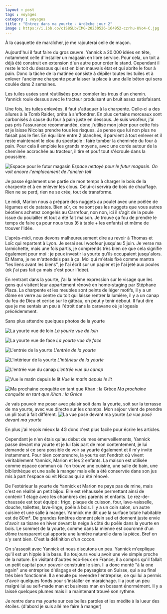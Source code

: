 ```yaml
---
layout : post 
tags : voyages 
category : voyages 
title : "Entrez dans ma yourte - Ardèche jour 2"
image : https://i.ibb.co/c1S8SLb/IMG-20230526-164952-czrhu-UVo4-C.jpg
---
```


À la casquette de maraîcher, je me rajouterai celle de maçon. 

<!--more-->

Aujourd'hui il faut faire du gros œuvre. Yannick a 20.000 idées en tête, notamment celle d'installer un magasin en libre service. Pour cela, un toit a déjà été construit en extension d'un autre pour créer le stand. 
Cependant il reste le toit du dessous qui est en bien mauvais état et qui abrite le four à pain. 
Donc la tâche de la matinée consiste à dépiler toutes les tuiles et à enlever l'ancienne charpente pour laisser la place à une dalle béton qui sera coulée dans 2 semaines. 

Les tuiles usées sont réutilisées pour combler les trous d'un chemin. Yannick roule dessus avec le tracteur produisant un bruit assez satisfaisant. 

Une fois, les tuiles enlevées, il faut s'attaquer à la charpente. Celle-ci a des allures à la Tomb Raider, prête à s'effondrer. En plus certains morceaux sont carbonisés à cause du four à pain juste en dessous. Je suis woofeur, j'ai pas pris l'assurance recommandée, donc j'utilise mon joker pour cette fois et je laisse Nicolas prendre tous les risques. 
Je pense que lui non plus ne faisait pas le fier. En équilibre entre 2 planches, il parvient à tout enlever et il reste maintenant le clou du spectacle : faire tomber la cheminée du four à pain. Pour cela il emploie les grands moyens, avec une corde autour de la cheminée accrochée au tracteur, il tire et pouf tout s'écroule dans la poussière. 

![Espace pour le futur magasin](https://i.ibb.co/v1xws5W/IMG-20230524-144407-Pqc-IV4e66x.jpg)
_Espace nettoyé pour le futur magasin. On voit encore l'emplacement de l'ancien toit_

Je passe également une partie de mon temps à charger le bois de la charpente et à en enlever les clous. Celui-ci servira de bois de chauffage. Rien ne se perd, rien ne se crée, tout de transforme. 

Le midi, Marion nous a préparé des nuggets au poulet avec une poêlée de légumes et de patates. Bien sûr, ce ne sont pas les nuggets que vous autres béotiens achetez congelés au Carrefour, non non, ici il s'agit de la poule issue du poulailler et tout a été fait maison. Je trouve ça fou de prendre le temps de faire ça pour nous tous (6 à table + les enfants) et même de trouver l'idée. 

L'après-midi, nous devons malheureusement dire au revoir à Thomas et Loïc qui repartent à Lyon. Je serai seul woofeur jusqu'au 5 juin. Je verse ma larmichette, mais une fois partis, je comprends très bien ce que cela signifie également pour moi : je peux investir la yourte qu'ils occupaient jusqu'alors. Et Mama, je ne m'attendais pas à ça. Moi qui m'étais fixé comme mantra "les liens avant les biens", je l'ai écrit sur un papier et je l'ai jeté aux poules (ok j'ai pas fait ça mais c'est pour l'idée).

En rentrant dans la yourte, j'ai la même expression sur le visage que les gens qui visitent leur appartement rénové en home-staging par Stéphane Plaza. La charpente et les meubles sont peints de léger motifs, il y a un dôme en verre au centre du toit qui laisse rentrer la lumière, il y a un canap du feu de Dieu et cerise sur le gâteau, on peut y tenir debout. Il faut dire que je me sentais un peu à l'étroit dans la caravane où je logeais précédemment. 

Sans plus attendre quelques photos de la yourte

![La yourte vue de loin](https://i.ibb.co/5FBHJYr/IMG-20230523-160809-gr-NOily-H77.jpg)
_La yourte vue de loin_

![La yourte vue de face](https://i.ibb.co/WtNDTjc/IMG-20230526-124356-GZv-DCd-UB0-U.jpg)
_La yourte vue de face_

![L'entrée de la yourte](https://i.ibb.co/ys7PXPL/IMG-20230526-124332-od-KMtj9j94.jpg)
_L'entrée de la yourte_

![L'intérieur de la yourte](https://i.ibb.co/ykC5WG1/IMG-20230526-124515-u-UNl4-Jo-P0-L.jpg)
_L'intérieur de la yourte_

![L'entrée vue du canap](https://i.ibb.co/HnckkPm/IMG-20230524-174619-NY6rl-IAJ7-E.jpg)
_L'entrée vue du canap_

![Vue le matin depuis le lit](https://i.ibb.co/4p2dv9W/IMG-20230526-070043-Ikdfc9d415.jpg)
_Vue le matin depuis le lit_

![Ma prochaine conquête en tant que Khan : la Grèce](https://i.ibb.co/yd0SDVw/IMG-20230524-192652-Ra-M0-SZ8d0-I.jpg)
_Ma prochaine conquête en tant que Khan : la Grèce_

Je vais pouvoir me poser avec plaisir soit dans la yourte, soit sur la terrasse de ma yourte, avec vue directe sur les champs. Mon séjour vient de prendre un pli tout à fait différent. 
 ![La vue posé devant ma yourte](https://i.ibb.co/ZdFjF4C/IMG-20230526-072652-J2-G3-Uqez6-F.jpg)
_La vue posé devant ma yourte_

En plus j'ai reçois mieux la 4G donc c'est plus facile pour écrire les articles. 

Cependant je n'en étais qu'au début de mes émerveillements, Yannick passe devant ma yourte et je lui fais part de mon contentement, je lui demande si ce sera possible de voir sa yourte également et il m'y invite instamment. Pour bien comprendre, la yourte est l'endroit où vivent véritablement Yannick, Marion et les 2 enfants. La maison est utilisée comme espace commun où l'on trouve une cuisine, une salle de bain, une bibliothèque et une salle à manger mais elle a été conservée dans son jus mis à part l'espace où vit Nicolas qui a été rénové. 

De l'extérieur la yourte de Yannick et Marion ne paye pas de mine, mais c'est en réalité un petit bijou. Elle est réhaussée permettant ainsi de contenir 1 étage avec les chambres des parents et enfants. Le rez-de-chaussée est tout équipé : frigo, plaque de cuisson, four, lave-vaisselle, douche, toilettes, lave-linge, poêle à bois. Il y a un coin salon, un autre cuisine et une salle à manger. Yannick me dit que la surface totale habitable est de 80m². De grandes fenêtres donnent plein sud et donnent juste envie d'avoir sa tisane en hiver devant la neige à côté du poêle dans la yourte en bois. Le sommet de la yourte, comme dans la mienne est couronné d'un dôme transparent qui apporte une lumière naturelle dans la pièce. 
Bref on s'y sent bien. C'est la définition d'un cocon. 

On s'asseoit avec Yannick et nous discutons un peu. 
Yannick m'explique qu'il est un hippie à la base. Il a toujours voulu avoir une vie simple proche de la nature. En visitant d'autres éco-lieux en France, il a compris qu'il fallait un petit capital pour pouvoir construire le sien. Il a donc monté "à la one again" une entreprise d'élagage et de paysagiste en Suisse, qui a au final très bien fonctionné. Il a ensuite pu revendre l'entreprise, ce qui lui a permis d'avoir quelques fonds pour s'installer en maraîchage. 
Il a joué un peu malgré lui au self-made man et business man en bossant énormément. Il y a laissé quelques plumes mais il a maintenant trouvé son rythme. 

Je rentre dans ma yourte sur ces belles paroles et les médite à la lueur des étoiles. (d'abord je suis allé me faire à manger)